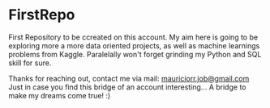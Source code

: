 # FirstRepo

First Repository to be ccreated on this account.
My aim here is going to be exploring more a more data oriented projects, as well as machine learnings problems from Kaggle. Paralelally won't forget grinding my Python and SQL skill for sure.

Thanks for reaching out, contact me via mail:   mauriciorr.job@gmail.com
Just in case you find this bridge of an account interesting... A bridge to make my dreams come true! :)
